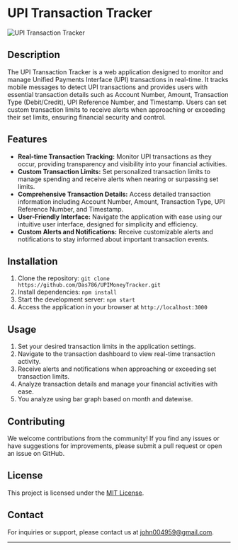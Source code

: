 
# UPI Transaction Tracker

![UPI Transaction Tracker](https://example.com/your-image.png)

## Description

The UPI Transaction Tracker is a web application designed to monitor and manage Unified Payments Interface (UPI) transactions in real-time. It tracks mobile messages to detect UPI transactions and provides users with essential transaction details such as Account Number, Amount, Transaction Type (Debit/Credit), UPI Reference Number, and Timestamp. Users can set custom transaction limits to receive alerts when approaching or exceeding their set limits, ensuring financial security and control.

## Features

- **Real-time Transaction Tracking:** Monitor UPI transactions as they occur, providing transparency and visibility into your financial activities.
- **Custom Transaction Limits:** Set personalized transaction limits to manage spending and receive alerts when nearing or surpassing set limits.
- **Comprehensive Transaction Details:** Access detailed transaction information including Account Number, Amount, Transaction Type, UPI Reference Number, and Timestamp.
- **User-Friendly Interface:** Navigate the application with ease using our intuitive user interface, designed for simplicity and efficiency.
- **Custom Alerts and Notifications:** Receive customizable alerts and notifications to stay informed about important transaction events.

## Installation

1. Clone the repository: `git clone https://github.com/Das786/UPIMoneyTracker.git`
2. Install dependencies: `npm install`
3. Start the development server: `npm start`
4. Access the application in your browser at `http://localhost:3000`

## Usage

1. Set your desired transaction limits in the application settings.
2. Navigate to the transaction dashboard to view real-time transaction activity.
3. Receive alerts and notifications when approaching or exceeding set transaction limits.
4. Analyze transaction details and manage your financial activities with ease.
5. You analyze using bar graph based on month and datewise.

## Contributing

We welcome contributions from the community! If you find any issues or have suggestions for improvements, please submit a pull request or open an issue on GitHub.

## License

This project is licensed under the [MIT License](https://opensource.org/licenses/MIT).

## Contact

For inquiries or support, please contact us at john004959@gmail.com.

---
